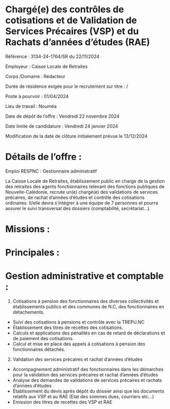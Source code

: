 # Chargé(e) des contrôles de cotisations et de Validation de Services Précaires (VSP) et du Rachats d’années d’études (RAE)

Référence : 3134-24-1764/SR du 22/11/2024

Employeur : Caisse Locale de Retraites

Corps /Domaine : Rédacteur

Durée de résidence exigée pour le recrutement sur titre : /

Poste à pourvoir : 01/04/2024

Lieu de travail : Nouméa

Date de dépôt de l’offre : Vendredi 22 novembre 2024

Date limite de candidature : Vendredi 24 janvier 2024

Modification de la date de clôture initialement prévue le 13/12/2024

# Détails de l’offre :

Emploi RESPNC : Gestionnaire administratif

La Caisse Locale de Retraites, établissement public en charge de la gestion des retraites des agents fonctionnaires relevant des fonctions publiques de Nouvelle-Calédonie, recrute un(e) chargé(e) des validations de services précaires, de rachat d’années d’études et contrôle des cotisations ordinaires. Il/elle devra s’intégrer à une équipe de 7 personnes et pourra assurer le suivi transversal des dossiers (comptabilité, secrétariat…).

# Missions :

# Principales :

# Gestion administrative et comptable :

1. Cotisations à pension des fonctionnaires des diverses collectivités et établissements publics et des communes de N.C, des fonctionnaires en détachements.
- Suivi des cotisations à pensions et contrôle avec la TREPU.NC
- Établissement des titres de recettes des cotisations.
- Calculs et applications des pénalités en cas de retard de déclarations et de paiement des cotisations.
- Calcul et mise en place des appels à cotisations à pension des fonctionnaires détachés.
2. Validation des services précaires et rachat d’années d’études
- Accompagnement administratif des fonctionnaires dans les démarches pour la validation des services précaires et rachat d’années d’études
- Analyse des demandes de validations de services précaires et rachats d’années d’études
- Établissement du devis après dépôt du dossier ainsi que les documents relatifs aux VSP et au RAE (Etat des sommes dues, courriers etc…)
- Emission des titres de recettes des VSP et RAE